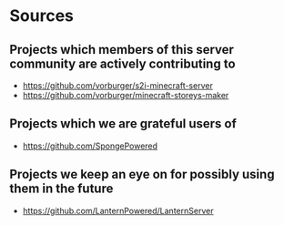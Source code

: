 # Sources

## Projects which members of this server community are actively contributing to

* https://github.com/vorburger/s2i-minecraft-server
* https://github.com/vorburger/minecraft-storeys-maker


## Projects which we are grateful users of

* https://github.com/SpongePowered


## Projects we keep an eye on for possibly using them in the future

* https://github.com/LanternPowered/LanternServer

